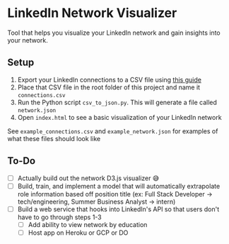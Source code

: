 # LinkedIn Network Visualizer

Tool that helps you visualize your LinkedIn network and gain insights into your network. 

## Setup

1. Export your LinkedIn connections to a CSV file using [this guide](https://www.linkedin.com/help/linkedin/answer/66844/exporting-connections-from-linkedin?lang=en)
2. Place that CSV file in the root folder of this project and name it `connections.csv`
3. Run the Python script `csv_to_json.py`. This will generate a file called `network.json`
4. Open `index.html` to see a basic visualization of your LinkedIn network

See `example_connections.csv` and `example_network.json` for examples of what these files should look like

## To-Do

- [ ] Actually build out the network D3.js visualizer 😅
- [ ] Build, train, and implement a model that will automatically extrapolate role information based off position title (ex: Full Stack Developer -> tech/engineering, Summer Business Analyst -> intern)
- [ ] Build a web service that hooks into LinkedIn's API so that users don't have to go through steps 1-3
  - [ ] Add ability to view network by education
  - [ ] Host app on Heroku or GCP or DO